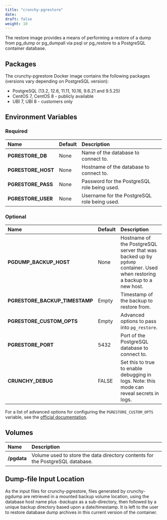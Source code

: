 ```yaml
---
title: "crunchy-pgrestore"
date:
draft: false
weight: 10
---
```


The restore image provides a means of performing a restore
of a dump from pg_dump or pg_dumpall via psql or pg_restore
to a PostgreSQL container database.

## Packages

The crunchy-pgrestore Docker image contains the following packages (versions vary depending on PostgreSQL version):

* PostgreSQL (13.2, 12.6, 11.11, 10.16, 9.6.21 and 9.5.25)
* CentOS 7, CentOS 8 - publicly available
* UBI 7, UBI 8 - customers only

## Environment Variables

### Required
**Name**|**Default**|**Description**
:-----|:-----|:-----
**PGRESTORE_DB**|None|Name of the database to connect to.
**PGRESTORE_HOST**|None|Hostname of the database to connect to.
**PGRESTORE_PASS**|None|Password for the PostgreSQL role being used.
**PGRESTORE_USER**|None|Username for the PostgreSQL role being used.

### Optional
**Name**|**Default**|**Description**
:-----|:-----|:-----
**PGDUMP_BACKUP_HOST**|None|Hostname of the PostgreSQL server that was backed up by `pgdump` container.  Used when restoring a backup to a new host.
**PGRESTORE_BACKUP_TIMESTAMP**|Empty|Timestamp of the backup to restore from.
**PGRESTORE_CUSTOM_OPTS**|Empty|Advanced options to pass into `pg_restore`.
**PGRESTORE_PORT**|5432|Port of the PostgreSQL database to connect to.
**CRUNCHY_DEBUG**|FALSE|Set this to true to enable debugging in logs. Note: this mode can reveal secrets in logs.


For a list of advanced options for configuring the `PGRESTORE_CUSTOM_OPTS` variable, see the [official documentation](https://www.postgresql.org/docs/current/static/app-pgrestore.html).


## Volumes

**Name**|**Description**
:-----|:-----
**/pgdata**|Volume used to store the data directory contents for the PostgreSQL database.

## Dump-file Input Location

As the input files for crunchy-pgrestore, files generated by crunchy-pgdump
are retrieved in a mounted backup volume location, using the
database host name plus *-backups*  as a sub-directory, then followed by a unique
backup directory based upon a date/timestamp.  It is left to the
user to restore database dump archives in this current version
of the container.
